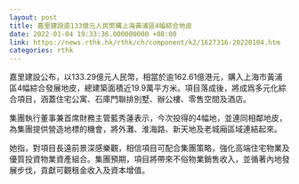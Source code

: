 ```yaml
---
layout: post
title: 嘉里建設逾133億元人民幣購上海黃浦區4幅綜合地皮
date: 2022-01-04 19:33:36.000000000 +08:00
link: https://news.rthk.hk/rthk/ch/component/k2/1627316-20220104.htm
categories: rthk
---
```


嘉里建設公布，以133.29億元人民幣，相當於逾162.61億港元，購入上海市黃浦區4幅綜合發展地皮，總建築面積近19.9萬平方米。項目落成後，將成爲多元化綜合項目，涵蓋住宅公寓、石庫門聯排別墅、辦公樓、零售空間及酒店。

集團執行董事兼首席財務主管藍秀蓮表示，今次投得的4幅地，並連同相鄰地皮，為集團提供營造地標的機會，將外灘、淮海路、新天地及老城廂區域連結起來。

她指，對項目長遠前景深感樂觀，相信項目可配合集團策略，強化高端住宅物業及優質投資物業資產組合。集團預期，項目將帶來不俗物業銷售收入，並循著內地發展步伐，貢獻可觀租金收入及資本增值。

